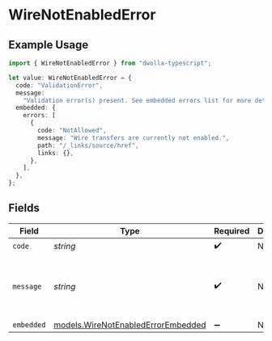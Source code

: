 # WireNotEnabledError

## Example Usage

```typescript
import { WireNotEnabledError } from "dwolla-typescript";

let value: WireNotEnabledError = {
  code: "ValidationError",
  message:
    "Validation error(s) present. See embedded errors list for more details.",
  embedded: {
    errors: [
      {
        code: "NotAllowed",
        message: "Wire transfers are currently not enabled.",
        path: "/_links/source/href",
        links: {},
      },
    ],
  },
};
```

## Fields

| Field                                                                          | Type                                                                           | Required                                                                       | Description                                                                    | Example                                                                        |
| ------------------------------------------------------------------------------ | ------------------------------------------------------------------------------ | ------------------------------------------------------------------------------ | ------------------------------------------------------------------------------ | ------------------------------------------------------------------------------ |
| `code`                                                                         | *string*                                                                       | :heavy_check_mark:                                                             | N/A                                                                            | ValidationError                                                                |
| `message`                                                                      | *string*                                                                       | :heavy_check_mark:                                                             | N/A                                                                            | Validation error(s) present. See embedded errors list for more details.        |
| `embedded`                                                                     | [models.WireNotEnabledErrorEmbedded](../models/wirenotenablederrorembedded.md) | :heavy_minus_sign:                                                             | N/A                                                                            |                                                                                |